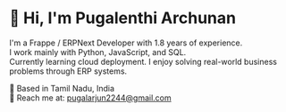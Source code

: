 # 👋 Hi, I'm Pugalenthi Archunan

I'm a Frappe / ERPNext Developer with 1.8 years of experience.  
I work mainly with Python, JavaScript, and SQL.  
Currently learning cloud deployment. 
I enjoy solving real-world business problems through ERP systems.

📍 Based in Tamil Nadu, India  
📧 Reach me at: pugalarjun2244@gmail.com
